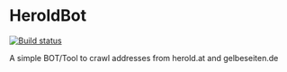 # HeroldBot

[![Build status](https://ci.appveyor.com/api/projects/status/qxcdt6bfiyae2dww/branch/master?svg=true)](https://ci.appveyor.com/project/r-Larch/heroldbot/branch/master)

A simple BOT/Tool to crawl addresses from herold.at and gelbeseiten.de

